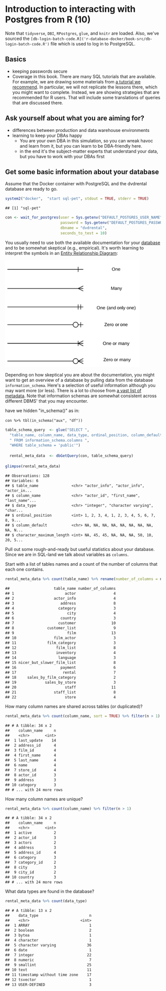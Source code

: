 # Introduction to interacting with Postgres from R (10)


Note that `tidyverse`, `DBI`, `RPostgres`, `glue`, and `knitr` are loaded.  Also, we've sourced the `[db-login-batch-code.R]('r-database-docker/book-src/db-login-batch-code.R')` file which is used to log in to PostgreSQL.





## Basics

* keeping passwords secure
* Coverage in this book.  There are many SQL tutorials that are available.  For example, we are drawing some materials from  [a tutorial we recommend](http://www.postgresqltutorial.com/postgresql-sample-database/).  In particular, we will not replicate the lessons there, which you might want to complete.  Instead, we are showing strategies that are recommended for R users.  That will include some translations of queries that are discussed there.

## Ask yourself about what you are aiming for?

* differences between production and data warehouse environments
* learning to keep your DBAs happy
  + You are your own DBA in this simulation, so you can wreak havoc and learn from it, but you can learn to be DBA-friendly here.
  + in the end it's the subject-matter experts that understand your data, but you have to work with your DBAs first

## Get some basic information about your database

Assume that the Docker container with PostgreSQL and the dvdrental database are ready to go.

```r
system2("docker",  "start sql-pet", stdout = TRUE, stderr = TRUE)
```

```
## [1] "sql-pet"
```

```r
con <- wait_for_postgres(user = Sys.getenv("DEFAULT_POSTGRES_USER_NAME"),
                         password = Sys.getenv("DEFAULT_POSTGRES_PASSWORD"),
                         dbname = "dvdrental",
                         seconds_to_test = 10)
```

You usually need to use both the available documentation for your [database](http://www.postgresqltutorial.com/postgresql-sample-database/) and to be somewhat skeptical (e.g., empirical).  It's worth learning to interpret the symbols in an [Entity Relationship Diagram](https://en.wikipedia.org/wiki/Entity%E2%80%93relationship_model):

![](./screenshots/ER-diagram-symbols.png)

Depending on how skeptical you are about the documentation, you might want to get an overview of a database by pulling data from the database `information_schema`.  Here's a selection of useful information although you may want more (or less).  There is a lot to choose from [a vast list of metadata](https://www.postgresql.org/docs/current/static/infoschema-columns.html).  Note that information schemas are somewhat consistent across different DBMS' that you may encounter.


have we hidden "in_schema()" as in:

  `con %>% tbl(in_schema("aux", "df"))`
  

```r
table_schema_query  <- glue("SELECT ", 
  "table_name, column_name, data_type, ordinal_position, column_default, character_maximum_length", 
  " FROM information_schema.columns ", 
  "WHERE table_schema = 'public'")
 
  rental_meta_data  <- dbGetQuery(con, table_schema_query) 

glimpse(rental_meta_data)
```

```
## Observations: 128
## Variables: 6
## $ table_name               <chr> "actor_info", "actor_info", "actor_in...
## $ column_name              <chr> "actor_id", "first_name", "last_name"...
## $ data_type                <chr> "integer", "character varying", "char...
## $ ordinal_position         <int> 1, 2, 3, 4, 1, 2, 3, 4, 5, 6, 7, 8, 9...
## $ column_default           <chr> NA, NA, NA, NA, NA, NA, NA, NA, NA, N...
## $ character_maximum_length <int> NA, 45, 45, NA, NA, NA, 50, 10, 20, 5...
```
Pull out some rough-and-ready but useful statistics about your database.  Since we are in SQL-land we talk about variables as `columns`.

Start with a list of tables names and a count of the number of columns that each one contains.

```r
rental_meta_data %>% count(table_name) %>% rename(number_of_columns = n) %>% as.data.frame()
```

```
##                    table_name number_of_columns
## 1                       actor                 4
## 2                  actor_info                 4
## 3                     address                 8
## 4                    category                 3
## 5                        city                 4
## 6                     country                 3
## 7                    customer                10
## 8               customer_list                 9
## 9                        film                13
## 10                 film_actor                 3
## 11              film_category                 3
## 12                  film_list                 8
## 13                  inventory                 4
## 14                   language                 3
## 15 nicer_but_slower_film_list                 8
## 16                    payment                 6
## 17                     rental                 7
## 18     sales_by_film_category                 2
## 19             sales_by_store                 3
## 20                      staff                11
## 21                 staff_list                 8
## 22                      store                 4
```

How many column names are shared across tables (or duplicated)?

```r
rental_meta_data %>% count(column_name, sort = TRUE) %>% filter(n > 1)
```

```
## # A tibble: 34 x 2
##    column_name     n
##    <chr>       <int>
##  1 last_update    14
##  2 address_id      4
##  3 film_id         4
##  4 first_name      4
##  5 last_name       4
##  6 name            4
##  7 store_id        4
##  8 actor_id        3
##  9 address         3
## 10 category        3
## # ... with 24 more rows
```

How many column names are unique?

```r
rental_meta_data %>% count(column_name) %>% filter(n > 1)
```

```
## # A tibble: 34 x 2
##    column_name     n
##    <chr>       <int>
##  1 active          2
##  2 actor_id        3
##  3 actors          2
##  4 address         3
##  5 address_id      4
##  6 category        3
##  7 category_id     2
##  8 city            3
##  9 city_id         2
## 10 country         3
## # ... with 24 more rows
```

What data types are found in the database?

```r
rental_meta_data %>% count(data_type)
```

```
## # A tibble: 13 x 2
##    data_type                       n
##    <chr>                       <int>
##  1 ARRAY                           1
##  2 boolean                         2
##  3 bytea                           1
##  4 character                       1
##  5 character varying              36
##  6 date                            1
##  7 integer                        22
##  8 numeric                         7
##  9 smallint                       25
## 10 text                           11
## 11 timestamp without time zone    17
## 12 tsvector                        1
## 13 USER-DEFINED                    3
```

